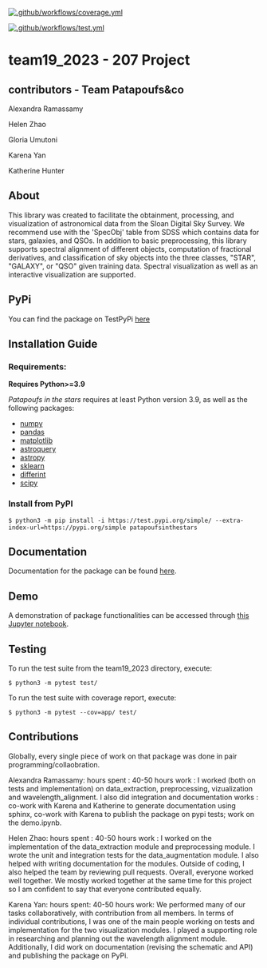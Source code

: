 [![.github/workflows/coverage.yml](https://code.harvard.edu/CS107/team19_2023/actions/workflows/coverage.yml/badge.svg)](https://code.harvard.edu/CS107/team19_2023/actions/workflows/coverage.yml)

[![.github/workflows/test.yml](https://code.harvard.edu/CS107/team19_2023/actions/workflows/test.yml/badge.svg)](https://code.harvard.edu/CS107/team19_2023/actions/workflows/test.yml)

# team19_2023 - 207 Project

## contributors - Team Patapoufs&co

Alexandra Ramassamy

Helen Zhao

Gloria Umutoni

Karena Yan

Katherine Hunter

## About

This library was created to facilitate the obtainment, processing, and
visualization of astronomical data from the Sloan Digital Sky Survey.  We recommend use with the 'SpecObj' table from SDSS which contains data for stars, galaxies, and QSOs. In addition to basic preprocessing,
this library supports spectral alignment of different objects, computation 
of fractional derivatives, and classification of sky objects into the three classes, "STAR", "GALAXY", or "QSO" given training data. 
Spectral visualization as well as an interactive visualization are 
supported. 

## PyPi

You can find the package on TestPyPi [here](https://test.pypi.org/project/patapoufsinthestars/)

## Installation Guide

### Requirements:

**Requires Python>=3.9**

*Patapoufs in the stars* requires at least Python version 3.9, as well as the following packages:
- [numpy](https://numpy.org/install/)
- [pandas](https://pandas.pydata.org/docs/getting_started/install.html)
- [matplotlib](https://matplotlib.org/stable/users/installing/index.html)
- [astroquery](https://astroquery.readthedocs.io/en/latest/)
- [astropy](https://docs.astropy.org/en/stable/install.html)
- [sklearn](https://scikit-learn.org/stable/install.html)
- [differint](https://pypi.org/project/differint/)
- [scipy](https://scipy.org/install/)

### Install from PyPI

`$ python3 -m pip install -i https://test.pypi.org/simple/ --extra-index-url=https://pypi.org/simple patapoufsinthestars`

## Documentation

Documentation for the package can be found [here](docs/_build/html/index.html).

## Demo

A demonstration of package functionalities can be accessed through [this Jupyter notebook](docs/demo.ipynb).

## Testing

To run the test suite from the team19_2023 directory, execute:

`$ python3 -m pytest test/` 

To run the test suite with coverage report, execute:

`$ python3 -m pytest --cov=app/ test/`

## Contributions

Globally, every single piece of work on that package was done in pair programming/collaobration.

Alexandra Ramassamy:
hours spent : 40-50 hours
work : I worked (both on tests and implementation) on data_extraction, preprocessing, vizualization and wavelength_alignment. I also did integration and documentation works : co-work with Karena and Katherine to generate documentation using sphinx, co-work with Karena to publish the package on pypi tests; work on the demo.ipynb.

Helen Zhao:
hours spent : 40-50 hours
work : I worked on the implementation of the data_extraction module and preprocessing module. I wrote the unit and integration tests for the data_augmentation module. I also helped with writing documentation for the modules. Outside of coding, I also helped the team by reviewing pull requests. Overall, everyone worked well together. We mostly worked together at the same time for this project so I am confident to say that everyone contributed equally. 

Karena Yan:
hours spent: 40-50 hours
work: We performed many of our tasks collaboratively, with contribution from all members. In terms of individual contributions, I was one of the main people working on tests and implementation for the two visualization modules. I played a supporting role in researching and planning out the wavelength alignment module. Additionally, I did work on documentation (revising the schematic and API) and publishing the package on PyPi.